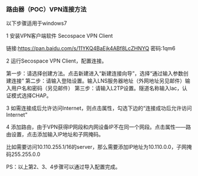 ### 路由器（POC）VPN连接方法

以下步骤适用于windows7

1 安装VPN客户端软件
Secospace VPN Client

链接:https://pan.baidu.com/s/11YKQ4BaEjk4ABf8LcZHNYQ  密码:1qm6

2 运行Secospace VPN Client，配置连接。

第一步：请选择创建方法。点击新建进入“新建连接向导”，选择“通过输入参数创建连接”
第二步：请输入登陆设置。输入LNS服务器地址（外网地址另见邮件）输入用户名和密码（另见邮件）
第三步：请输入L2TP设置。隧道名称输入lac，认证模式选择CHAP。

3 如需连接成后允许访问Internet，则点击属性，勾选下边的“连接成功后允许访问Internet”

4 添加路由，由于VPN获得IP网段和内网设备IP不在同一个网段。点击属性——路由设置，点击添加输入IP地址和子网掩码。

比如需要访问10.110.255.1/16的server，那么需要添加IP地址为10.110.0.0，子网掩码255.255.0.0

PS：以上第2、3、4步骤可以通过导入配置完成。
